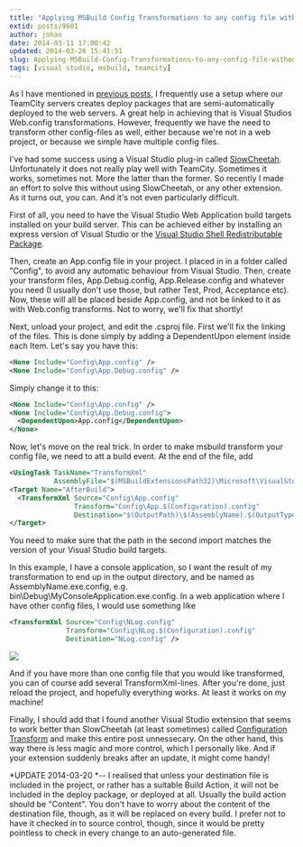 ```yaml
---
title: "Applying MSBuild Config Transformations to any config file without using any Visual Studio extensions"
extid: posts/9601
author: johan
date: 2014-03-11 17:00:42
updated: 2014-03-26 15:41:51
slug: Applying-MSBuild-Config-Transformations-to-any-config-file-without-using-any-Visual-Studio-extensions
tags: [visual studio, msbuild, teamcity]
---
```


As I have mentioned in [previous posts](/posts/Visual-Studio-feature---Preview-web.config-transforms), I frequently use a setup where our TeamCity servers creates deploy packages that are semi-automatically deployed to the web servers. A great help in achieving that is Visual Studios Web.config transformations. However, frequently we have the need to transform other config-files as well, either because we're not in a web project, or because we simple have multiple config files.

I've had some success using a Visual Studio plug-in called [SlowCheetah](http://visualstudiogallery.msdn.microsoft.com/69023d00-a4f9-4a34-a6cd-7e854ba318b5). Unfortunately it does not really play well with TeamCity. Sometimes it works, sometimes not. More the latter than the former. So recently I made an effort to solve this without using SlowCheetah, or any other extension. As it turns out, you can. And it's not even particularly difficult.

First of all, you need to have the Visual Studio Web Application build targets installed on your build server. This can be achieved either by installing an express version of Visual Studio or the [Visual Studio Shell Redistributable Package](http://www.microsoft.com/en-us/download/details.aspx?id=40777).

Then, create an App.config file in your project. I placed in in a folder called "Config", to avoid any automatic behaviour from Visual Studio. Then, create your transform files, App.Debug.config, App.Release.config and whatever you need (I usually don't use those, but rather Test, Prod, Acceptance etc). Now, these will all be placed beside App.config, and not be linked to it as with Web.config transforms. Not to worry, we'll fix that shortly!

Next, unload your project, and edit the .csproj file. First we'll fix the linking of the files. This is done simply by adding a DependentUpon element inside each Item. Let's say you have this:

``` xml
<None Include="Config\App.config" />
<None Include="Config\App.Debug.config" />
```

Simply change it to this:

``` xml
<None Include="Config\App.config" />
<None Include="Config\App.Debug.config">
  <DependentUpon>App.config</DependentUpon>
</None>
```

Now, let's move on the real trick. In order to make msbuild transform your config file, we need to att a build event. At the end of the file, add

``` xml
<UsingTask TaskName="TransformXml"
           AssemblyFile="$(MSBuildExtensionsPath32)\Microsoft\VisualStudio\v12.0\Web\Microsoft.Web.Publishing.Tasks.dll" />
<Target Name="AfterBuild">
  <TransformXml Source="Config\App.config"
                Transform="Config\App.$(Configuration).config"
                Destination="$(OutputPath)\$(AssemblyName).$(OutputType).config" />
</Target>
```

You need to make sure that the path in the second import matches the version of your Visual Studio build targets.

In this example, I have a console application, so I want the result of my transformation to end up in the output directory, and be named as AssemblyName.exe.config, e.g. bin\Debug\MyConsoleApplication.exe.config. In a web application where I have other config files, I would use something like

``` xml
<TransformXml Source="Config\NLog.config"
              Transform="Config\NLog.$(Configuration).config"
              Destination="NLog.config" />
```

<img src="/images/johan_driessen_se/WindowsLiveWriter/PersistanceinWF4beta2_E4AD/works-on-my-machine-starburst_thumb.png" class="right" />

And if you have more than one config file that you would like transformed, you can of course add several TransformXml-lines. After you're done, just reload the project, and hopefully everything works. At least it works on my machine!

Finally, I should add that I found another Visual Studio extension that seems to work better than SlowCheetah (at least sometimes) called [Configuration Transform](http://visualstudiogallery.msdn.microsoft.com/579d3a78-3bdd-497c-bc21-aa6e6abbc859) and make this entire post unnessecary. On the other hand, this way there is less magic and more control, which I personally like. And if your extension suddenly breaks after an update, it might come handy!

*UPDATE 2014-03-20 *-- I realised that unless your destination file is included in the project, or rather has a suitable Build Action, it will not be included in the deploy package, or deployed at all. Usually the build action should be "Content". You don't have to worry about the content of the destination file, though, as it will be replaced on every build. I prefer not to have it checked in to source control, though, since it would be pretty pointless to check in every change to an auto-generated file.